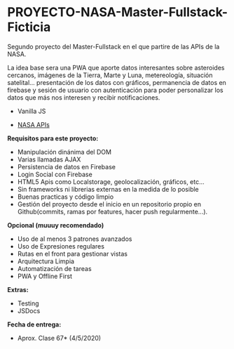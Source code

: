 # PROYECTO-NASA-Master-Fullstack-Ficticia
Segundo proyecto del Master-Fullstack en el que partire de las APIs de la NASA.

La idea base sera una PWA que aporte datos interesantes sobre asteroides cercanos, imágenes de la Tierra, Marte y Luna, metereología, situación satelital... presentación de los datos con gráficos, permanencia de datos en firebase y sesión de usuario con autenticación para poder personalizar los datos que más nos interesen y recibir notificaciones.

- Vanilla JS

- [NASA APIs](https://api.nasa.gov/)

**Requisitos para este proyecto:**
- Manipulación dinánima del DOM
- Varias llamadas AJAX
- Persistencia de datos en Firebase
- Login Social con Firebase
- HTML5 Apis como Localstorage, geolocalización, gráficos, etc...
- Sin frameworks ni librerias externas en la medida de lo posible
- Buenas practicas y código limpio
- Gestión del proyecto desde el inicio en un repositorio propio en Github(commits, ramas por features, hacer push regularmente...).

**Opcional (muuuy recomendado)**
- Uso de al menos 3 patrones avanzados
- Uso de Expresiones regulares
- Rutas en el front para gestionar vistas
- Arquitectura Limpia
- Automatización de tareas
- PWA y Offline First


**Extras:**
- Testing
- JSDocs

**Fecha de entrega:**
- Aprox. Clase 67* (4/5/2020)
